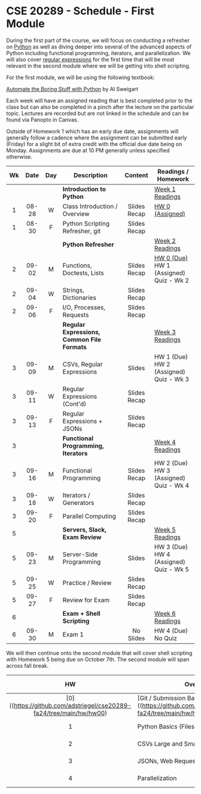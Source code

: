 # CSE 20289 - Schedule - First Module

During the first part of the course, we will focus on conducting a refresher on [Python](https://developers.google.com/edu/python/introduction) as well as diving deeper into several of the advanced aspects of Python including functional programming, iterators, and parallelization.  We will also cover [regular expressions](https://coderpad.io/blog/development/the-complete-guide-to-regular-expressions-regex/) for the first time that will be most relevant in the second module where we will be getting into shell scripting.  

For the first module, we will be using the following textbook:

[Automate the Boring Stuff with Python](https://automatetheboringstuff.com) by Al Sweigart

Each week will have an assigned reading that is best completed prior to the class but can also be completed in a pinch after the lecture on the particular topic. Lectures are recorded but are not linked in the schedule and can be found via Panopto in Canvas. 

Outside of Homework 1 which has an early due date, assignments will generally follow a cadence where the assignment can be submitted early (Friday) for a slight bit of extra credit with the official due date being on Monday.  Assignments are due at 10 PM generally unless specified otherwise.

| **Wk** | **Date** | **Day** | **Description** | **Content** | **Readings / Homework** |
|:-:|:-:|:-:|---|:-:|---|
|   |       |   | **Introduction to Python** | | [Week 1 Readings](../readings/readings-week01.md) |
| 1 | 08-28 | W | Class Introduction / Overview | Slides <br> Recap | [HW 0 (Assigned)](https://github.com/adstriegel/cse20289-fa24/tree/main/hw/hw00) |
| 1 | 08-30 | F | Python Scripting Refresher, git | Slides <br> Recap | | 
|   |       |   | **Python Refresher**  | | [Week 2 Readings](../readings/readings-week02.md) |
| 2 | 09-02 | M | Functions, Doctests, Lists | Slides <br> Recap | [HW 0 (Due)](https://github.com/adstriegel/cse20289-fa24/tree/main/hw/hw00) <br> HW 1 (Assigned) <br> Quiz - Wk 2| 
| 2 | 09-04 | W | Strings, Dictionaries | Slides <br> Recap | | 
| 2 | 09-06 | F | I/O, Processes, Requests | Slides <br> Recap | | 
|   |       |   | **Regular Expressions, Common File Formats** | | [Week 3 Readings](../readings/readings-week03.md) | 
| 3 | 09-09 | M | CSVs, Regular Expressions | Slides | HW 1 (Due) <br> HW 2 (Assigned) <br> Quiz - Wk 3 | 
| 3 | 09-11 | W | Regular Expressions (Cont'd) | Slides <br> Recap | | 
| 3 | 09-13 | F | Regular Expressions + JSONs | Slides  <br> Recap | | 
| 3 |       |   | **Functional Programming, Iterators** | | [Week 4 Readings](../readings/readings-week04.md) |
| 3 | 09-16 | M | Functional Programming | Slides <br> Recap | HW 2 (Due) <br> HW 3 (Assigned) <br> Quiz - Wk 4  | 
| 3 | 09-18 | W | Iterators / Generators | Slides <br> Recap | | 
| 3 | 09-20 | F | Parallel Computing | Slides <br> Recap | |
| 5 |       |   | **Servers, Slack, Exam Review** | | [Week 5 Readings](../readings/readings-week05.md) |
| 5 | 09-23 | M | Server-Side Programming | Slides | HW 3 (Due) <br> HW 4 (Assigned) <br> Quiz - Wk 5 | 
| 5 | 09-25 | W | Practice / Review | Slides <br> Recap | | 
| 5 | 09-27 | F | Review for Exam | Slides <br> Recap | |
| 6 |       |   | **Exam + Shell Scripting** | | [Week 6 Readings](../readings/readings-week06.md) |
| 6 | 09-30 | M | Exam 1 | No Slides | HW 4 (Due) <br> No Quiz |  

We will then continue onto the second module that will cover shell scripting with Homework 5 being due on October 7th.  The second module will span across fall break.

| **HW** | **Overview** | **Assigned** | **Due (Normal)** | **Due (EC)** |
|:-:|---|:-:|:-:|:-:|
| [0]((https://github.com/adstriegel/cse20289-fa24/tree/main/hw/hw00) | [Git / Submission Basics]((https://github.com/adstriegel/cse20289-fa24/tree/main/hw/hw00) | 08-28 | 09-02 | 08-30 | 
| 1 | Python Basics (Files, Functions) | 09-02 | 09-09 | 09-06 | 
| 2 | CSVs Large and Small | 09-09 | 09-16 | 09-13 | 
| 3 | JSONs, Web Requests | 09-16 | 09-23 | 09-20 | 
| 4 | Parallelization | 09-23 | 09-30 | 09-27 | 
